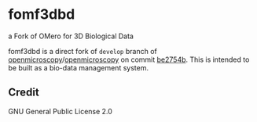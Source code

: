 # fomf3dbd

a Fork of OMero for 3D Biological Data

fomf3dbd is a direct fork of `develop` branch of [openmicroscopy](https://github.com/openmicroscopy)/[openmicroscopy](https://github.com/openmicroscopy/openmicroscopy) on commit [be2754b](https://github.com/openmicroscopy/openmicroscopy/commit/be2754b18570ea97ee4e122116304461470181df). This is intended to be built as a bio-data management system.

## Credit

GNU General Public License 2.0
